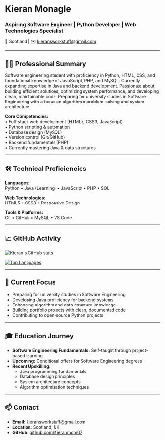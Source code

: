 # Kieran Monagle
### Aspiring Software Engineer | Python Developer | Web Technologies Specialist

📍 Scotland | ✉️ kieransworkstuff@gmail.com

---

## 👨‍💻 Professional Summary

Software engineering student with proficiency in Python, HTML, CSS, and foundational knowledge of JavaScript, PHP, and MySQL. Currently expanding expertise in Java and backend development. Passionate about building efficient solutions, optimizing system performance, and developing clean, maintainable code. Preparing for university studies in Software Engineering with a focus on algorithmic problem-solving and system architecture.

**Core Competencies:**  
• Full-stack web development (HTML5, CSS3, JavaScript)  
• Python scripting & automation  
• Database design (MySQL)  
• Version control (Git/GitHub)  
• Backend fundamentals (PHP)  
• Currently mastering Java & data structures  

---

## 🛠️ Technical Proficiencies

**Languages:**  
Python • Java (Learning) • JavaScript • PHP • SQL  

**Web Technologies:**  
HTML5 • CSS3 • Responsive Design  

**Tools & Platforms:**  
Git • GitHub • MySQL • VS Code  

---

## 📈 GitHub Activity

![Kieran's GitHub stats](https://github-readme-stats.vercel.app/api?username=Kieranmcm07&show_icons=true&theme=dark&hide_border=true)

[![Top Languages](https://github-readme-stats.vercel.app/api/top-langs/?username=Kieranmcm07&layout=compact&theme=dark&hide_border=true)](https://github.com/Kieranmcm07)

---

## 🚀 Current Focus
- Preparing for university studies in Software Engineering
- Developing Java proficiency for backend systems
- Enhancing algorithm and data structure knowledge
- Building portfolio projects with clean, documented code
- Contributing to open-source Python projects

---

## 🎓 Education Journey
- **Software Engineering Fundamentals:** Self-taught through project-based learning
- **Upcoming:** Conditional offers for Software Engineering degrees
- **Recent Upskilling:** 
  - Java programming fundamentals
  - Database design principles
  - System architecture concepts
  - Algorithm optimization techniques

---

## 📫 Contact
- **Email:** kieransworkstuff@gmail.com
- **Location:** Scotland, UK
- **GitHub:** [github.com/Kieranmcm07](https://github.com/Kieranmcm07)